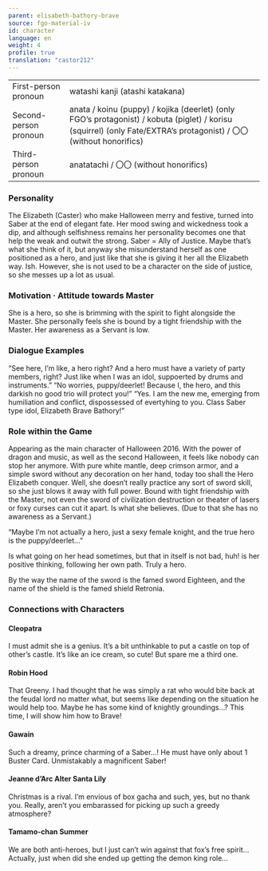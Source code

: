 ```yaml
---
parent: elisabeth-bathory-brave
source: fgo-material-iv
id: character
language: en
weight: 4
profile: true
translation: "castor212"
---
```


<table>
  <tr><td>First-person pronoun</td><td>watashi kanji (atashi katakana)</td></tr>
  <tr><td>Second-person pronoun</td><td>anata / koinu (puppy) / kojika (deerlet) (only FGO’s protagonist) / kobuta (piglet) / korisu (squirrel) (only Fate/EXTRA’s protagonist) / 〇〇 (without honorifics)</td></tr>
  <tr><td>Third-person pronoun</td><td>anatatachi / 〇〇 (without honorifics)</td></tr>
</table>

### Personality

The Elizabeth (Caster) who make Halloween merry and festive, turned into Saber at the end of elegant fate.
Her mood swing and wickedness took a dip, and although selfishness remains her personality becomes one that help the weak and outwit the strong.
Saber = Ally of Justice. Maybe that’s what she think of it, but anyway she misunderstand herself as one positioned as a hero, and just like that she is giving it her all the Elizabeth way. Ish.
However, she is not used to be a character on the side of justice, so she messes up a lot as usual.

### Motivation · Attitude towards Master

She is a hero, so she is brimming with the spirit to fight alongside the Master.
She personally feels she is bound by a tight friendship with the Master.
Her awareness as a Servant is low.

### Dialogue Examples

“See here, I’m like, a hero right? And a hero must have a variety of party members, right? Just like when I was an idol, suppoerted by drums and instruments.”
“No worries, puppy/deerlet! Because I, the hero, and this darkish no good trio will protect you!”
“Yes. I am the new me, emerging from humiliation and conflict, dispossessed of evertyhing to you. Class Saber type idol, Elizabeth Brave Bathory!”

### Role within the Game

Appearing as the main character of Halloween 2016.
With the power of dragon and music, as well as the second Halloween, it feels like nobody can stop her anymore.
With pure white mantle, deep crimson armor, and a simple sword without any decoration on her hand, today too shall the Hero Elizabeth conquer.
Well, she doesn’t really practice any sort of sword skill, so she just blows it away with full power.
Bound with tight friendship with the Master, not even the sword of civilization destruction or theater of lasers or foxy curses can cut it apart. Is what she believes. (Due to that she has no awareness as a Servant.)

“Maybe I’m not actually a hero, just a sexy female knight, and the true hero is the puppy/deerlet…”

Is what going on her head sometimes, but that in itself is not bad, huh! is her positive thinking, following her own path. Truly a hero.

By the way the name of the sword is the famed sword Eighteen, and the name of the shield is the famed shield Retronia.

### Connections with Characters

#### Cleopatra

I must admit she is a genius. It’s a bit unthinkable to put a castle on top of other’s castle. It’s like an ice cream, so cute! But spare me a third one.

#### Robin Hood

That Greeny. I had thought that he was simply a rat who would bite back at the feudal lord no matter what, but seems like depending on the situation he would help too. Maybe he has some kind of knightly groundings…? This time, I will show him how to Brave!

#### Gawain

Such a dreamy, prince charming of a Saber…! He must have only about 1 Buster Card. Unmistakably a magnificent Saber!

#### Jeanne d’Arc Alter Santa Lily

Christmas is a rival. I’m envious of box gacha and such, yes, but no thank you. Really, aren’t you embarassed for picking up such a greedy atmosphere?

#### Tamamo-chan Summer

We are both anti-heroes, but I just can’t win against that fox’s free spirit… Actually, just when did she ended up getting the demon king role…
